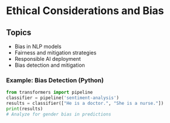 # Ethical Considerations and Bias

## Topics
- Bias in NLP models
- Fairness and mitigation strategies
- Responsible AI deployment
- Bias detection and mitigation

### Example: Bias Detection (Python)
```python
from transformers import pipeline
classifier = pipeline('sentiment-analysis')
results = classifier(["He is a doctor.", "She is a nurse."])
print(results)
# Analyze for gender bias in predictions
```
